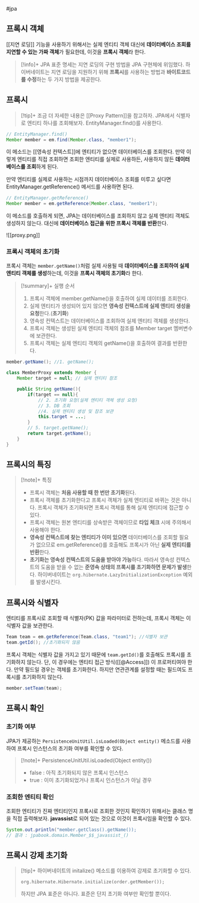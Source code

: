 #jpa 

## 프록시 객체
[[지연 로딩]] 기능을 사용하기 위해서는 실제 엔티티 객체 대신에 **데이터베이스 조회를 지연할 수 있는 가짜 객체**가 필요한데, 이것을 **프록시 객체**라 한다.

> [!info]+ 
> JPA 표준 명세는 지연 로딩의 구현 방법을 JPA 구현체에 위임했다. 하이버네이트는 지연 로딩을 지원하기 위해 **프록시**를 사용하는 방법과 **바이트코드를 수정**하는 두 가지 방법을 제공한다.

## 프록시
> [!tip]+ 
> 조금 더 자세한 내용은 [[Proxy Pattern]]을 참고하자.
JPA에서 식별자로 엔티티 하나를 조회해보자. EntityManager.find()를 사용한다.

```java
// EntityManager.find()
Member member = em.find(Member.class, "member1");
```

이 메소드는 [[영속성 컨텍스트]]에 엔티티가 없으면 데이터베이스를 조회한다. 만약 이렇게 엔티티를 직접 조회하면 조회한 엔티티를 실제로 사용하든, 사용하지 않든 **데이터베이스를 조회**하게 된다.

만약 엔티티를 실제로 사용하는 시점까지 데이터베이스 조회를 미루고 싶다면 EntityManager.getReference() 메서드를 사용하면 된다.

```java
// EntityManager.getReference()
Member member = em.getReference(Member.class, "member1");
```

이 메소드를 호출하게 되면, JPA는 데이터베이스를 조회하지 않고 실제 엔티티 객체도 생성하지 않는다. 대신에 **데이터베이스 접근을 위한 프록시 객체를 반환**한다.

![[proxy.png]]

### 프록시 객체의 초기화
프록시 객체는 `member.getName()`처럼 실제 사용될 때 **데이터베이스를 조회하여 실제 엔티티 객체를 생성**하는데, 이것을 **프록시 객체의 초기화**라 한다.

> [!summary]+ 실행 순서
> 1. 프록시 객체에 member.getName()을 호출하여 실제 데이터를 조회한다.
> 2. 실제 엔티티가 생성되어 있지 않으면 **영속성 컨텍스트에 실제 엔티티 생성을 요청**한다.(**초기화**)
> 3. 영속성 컨텍스트는 데이터베이스를 조회하여 실제 엔티티 객체를 생성한다.
> 4. 프록시 객체는 생성된 실제 엔티티 객체의 참조를 Member target 멤버변수에 보관한다.
> 5. 프록시 객체는 실제 엔티티 객체의 getName()을 호출하여 결과를 반환한다.

```java
member.getName(); //1. getName();
```

```java
class MemberProxy extends Member {
	Member target = null; // 실제 엔티티 참조

	public String getName(){
		if(target == null){
			// 2. 초기화 요청(실제 엔티티 객체 생성 요청)
			// 3. DB 조회
			//4. 실제 엔티티 생성 및 참조 보관
			this.target = ...;
		}
		// 5. target.getName();
		return target.getName();
	}
}
```

## 프록시의 특징
> [!note]+ 특징
> + 프록시 객체는 **처음 사용할 때 한 번만 초기화**된다.
> + 프록시 객체를 초기화한다고 프록시 객체가 실제 엔티티로 바뀌는 것은 아니다.
>   프록시 객체가 초기화되면 프록시 객체를 통해 실제 엔티티에 접근할 수 있다.
> + 프록시 객체는 원본 엔티티를 상속받은 객체이므로 **타입 체크** 시에 주의해서 사용해야 한다.
> + **영속성 컨텍스트에 찾는 엔티티가 이미 있으면** 데이터베이스를 조회할 필요가 없으므로 em.getReference()를 호출해도 프록시가 아닌 **실제 엔티티를 반환**한다.
> + **초기화는 영속성 컨텍스트의 도움을 받아야 가능**하다. 
>   따라서 영속성 컨텍스트의 도움을 받을 수 없는 **준영속 상태의 프록시를 초기화하면 문제가 발생**한다. 하이버네이트는 `org.hibernate.LazyInitializationException` 예외를 발생시킨다.

## 프록시와 식별자
엔티티를 프록시로 조회할 때 식별자(PK) 값을 파라미터로 전하는데, 프록시 객체는 이 식별자 값을 보관한다.

```java
Team team = em.getReference(Team.class, "team1"); //식별자 보관
team.getId(); //초기화되지 않음
```

프록시 객체는 식별자 값을 가지고 있기 때문에 `team.getId()`를 호출해도 프록시를 초기화하지 않는다. 단, 이 경우에는 엔티티 접근 방식([[@Access]]) 이 프로퍼티여야 한다. 만약 필드일 경우는 객체를 초기화한다. 하지만 연관관계를 설정할 때는 필드여도 프록시를 초기화하지 않는다.

```java
member.setTeam(team);
```

## 프록시 확인
### 초기화 여부
JPA가 제공하는 `PersistenceUnitUtil.isLoaded(Object entity()` 메소드를 사용하여 프록시 인스턴스의 초기화 여부를 확인할 수 있다.

> [!note]+ PersistenceUnitUtil.isLoaded(Object entity())
> + false : 아직 초기화되지 않은 프록시 인스턴스
> + true : 이미 초기화되었거나 프록시 인스턴스가 아닐 경우

### 조회한 엔티티 확인
조회한 엔티티가 진짜 엔티티인지 프록시로 조회한 것인지 확인하기 위해서는 클래스 명을 직접 출력해보자. **javassist**로 되어 있는 것으로 이것이 프록시임을 확인할 수 있다.

```java
System.out.println("member.getClass().getName());
// 결과 : jpabook.domain.Member_$$_javassist_()
```

## 프록시 강제 초기화
> [!tip]+ 
> 하이버네이트의 initalize() 메소드를 이용하여 강제로 초기화할 수 있다.
> 
> `org.hibernate.Hibernate.initialize(order.getMember());`
> 
> 하지만 JPA 표준은 아니다. 표준은 단지 초기화 여부만 확인할 뿐이다.